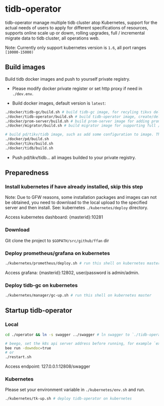 # tidb-operator

tidb-operator manage multiple tidb cluster atop Kubernetes, support for the actual needs of users to apply for different specifications of resources, supports online scale up or dowm, rolling upgrades, full / incremental migrate data to tidb cluster, all operations web.

Note: Currently only support kubernetes version is `1.6`, all port ranges `[10000-15000)`

## Build images

Build tidb docker images and push to yourself private registry.

* Please modify docker private register or set http proxy if need in `./dev.env`.

* Build docker images, default version is `latest`:

```bash
./docker/tidb-gc/build.sh # build tidb-gc image, for recyling tikvs deleted and delete prometheus metrics...
./docker/tidb-operator/build.sh # build tidb-operator image, create/delete/scale/upgrade tidb cluster
./docker/prom-server/build.sh # build prom-server image for adding prometheus config to image
./docker/migrator/build.sh # build migrator image for supporting full / incremental migrate mysql data to tidb cluster

# build pd/tikv/tidb image, such as add some configuration to image. The official image on docker.com doesn't have
./docker/pd/build.sh
./docker/tikv/build.sh
./docker/tidb/build.sh
```

* Push pd/tikv/tidb... all images builded to your private registry.

## Preparedness

### Install kubernetes if have already installed, skip this step

Note: Due to GFW reasons, some installation packages and images can not be obtained, you need to download to the local upload to the specified server and then install. See: kubernetes `./kubernetes/deploy` directory.

Access kubernetes dashboard: {masterid}:10281

### Download

Git clone the project to `$GOPATH/src/github/ffan` dir

### Deploy prometheus/grafana on kubernetes

```bash
./kubernetes/prometheus/deploy.sh # run this shell on kubernetes master
```

Access grafana: {masterid}:12802, user/password is admin/admin.

### Deploy tidb-gc on kubernetes

```bash
./kubernetes/manager/gc-up.sh # run this shell on kubernetes master
```

## Startup tidb-operator

### Local

```bash
cd ./operator && ln -s swagger ../swagger # ln swagger to `./tidb-operator`
```

```bash
# beego, set the k8s api server address before running, for example `export K8S_ADDRESS=http://10.213.131.54:10218`
bee run -downdoc=true
# or
./restart.sh
```

Access endpoint: 127.0.0.1:12808/swagger

### Kubernetes

Please set your environment variable in `./kubernetes/env.sh` and run.

```bash
./kubernetes/tk-up.sh # deploy tidb-operator on kubernetes
```